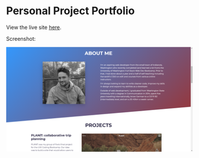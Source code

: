 # Personal Project Portfolio

View the live site [here](https://derek-watson.netlify.app/).

Screenshot:

![alt text][screenshot]

[screenshot]: https://raw.githubusercontent.com/derek-watson14/react-portfolio/master/src/images/screenshot.png 'About me section'
